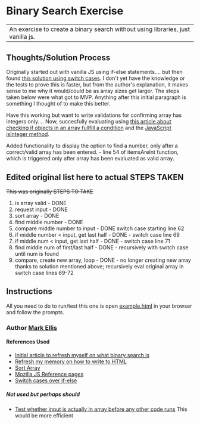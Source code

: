 # Binary Search Exercise

<table>
<tr>
<td>
  An exercise to create a binary search without using libraries, just vanilla js.
</td>
<tr>
</table>

## Thoughts/Solution Process
Originally started out with vanilla JS using if-else statements....
but then found [this solution using switch cases](https://stackoverflow.com/a/44633141/6615341). I don't yet have the knowledge or the tests to prove this is faster, but from the author's explanation, it makes sense to me why it would/could be as array sizes get larger.
The steps taken below were what got to MVP. Anything after this initial paragraph is something I thought of to make this better.

Have this working but want to write validations for confirming array has integers only....
Now, succesfully evaluating using [this article about checking if objects in an array fullfill a condition](https://www.freecodecamp.org/news/javascript-array-of-objects-tutorial-how-to-create-update-and-loop-through-objects-using-js-array-methods/#:~:text=Checking%20if%20objects%20in%20array%20fulfill%20a%20condition%20-%20Array.every,%20Array.includes) and the [JavaScript isInteger method](https://www.w3schools.com/jsref/jsref_isinteger.asp).

Added functionality to display the option to find a number, only after a correct/valid array has been entered. - line 54 of itemsAreInt function, which is triggered only after array has been evaluated as valid array.

## Edited original list here to actual STEPS TAKEN
<p><s>This was originally STEPS TO TAKE</s></p>

1. is array valid - DONE
2. request input - DONE
3. sort array - DONE
4. find middle number - DONE
5. compare middle number to input - DONE switch case starting line 62
6. if middle number < input, get last half - DONE - switch case line 69
7. if middle num < input, get last half - DONE - switch case line 71
8. find middle num of first/last half - DONE - recursively with switch case until num is found
9. compare, create new array, loop - DONE - no longer creating new array thanks to solution mentioned above; recursively eval original array in switch case lines 69-72

## Instructions
All you need to do to run/test this one is open [example.html](example.html) in your browser and follow the prompts.
<!-- To activate venv
1. from cd cspace-async-py <main> ✗ source spidervenv/bin/activate

To run spider
1. cd imagescrapy
2. scrapy crawl image_spider --logfile output.log

To run flask
1. cd ../
2. export FLASK_APP=display.py  
3. flask run -->

<!-- ## Site
![](/images/read_me_images/Screen%20Shot%202017-03-10%20at%203.28.51%20PM.png "Home page")

### Landing Page
Here a User is invited to login or register as a new User.

![](/images/read_me_images/Screen%20Shot%202017-03-10%20at%203.28.56%20PM.png "Login")

### Team Selection Page
Upon login, the User's previously selected squad is shown. Here they may edit Team Name and Gameweek information as well as add or remove players from their lineup.

![](/images/read_me_images/Screen%20Shot%202017-03-10%20at%203.29.42%20PM.png "Login")

## Built with

- [Angular](https://www.w3schools.com/angular/angular_intro.asp) - Angular is a Javascript framework offering two way data binding and sepaaration of concerns using factories and controllers.
- [Google Chart API](https://developers.google.com/chart/interactive/docs/quick_start) - Free , Rich Gallery , Customizable and Cross-browser compatible.
- [Bootstrap](http://getbootstrap.com/) - Extensive list of components and  Bundled Javascript plugins.

## Todo
- Add multiple gameweek stats from which to choose.
- Add team logos.
- Mobile version. -->

### Author [Mark Ellis ](https://github.com/markellisdev)

#### References Used
* [Initial article to refresh myself on what binary search is](https://careerkarma.com/blog/binary-search-javascript/)
* [Refresh my memory on how to write to HTML](https://www.w3schools.com/js/js_output.asp)
* [Sort Array](https://raddevon.com/articles/sort-array-numbers-javascript/)
* [Mozilla JS Reference pages](https://developer.mozilla.org/en-US/docs/Web/JavaScript/Reference)
* [Switch cases over if-else](https://stackoverflow.com/a/44633141/6615341)

##### Not used but perhaps should
* [Test whether input is actually in array before any other code runs](https://stackoverflow.com/questions/6356122/javascript-if-in-x) This would be more efficient

